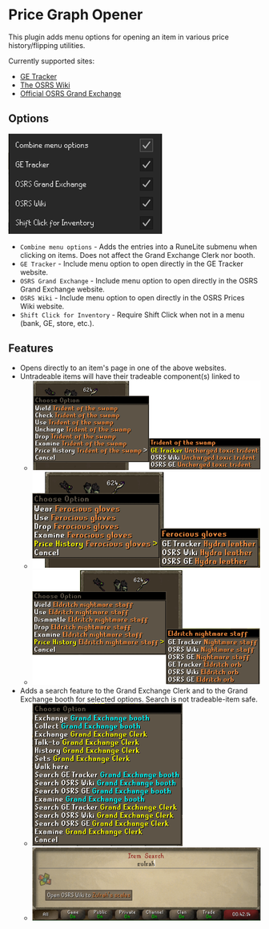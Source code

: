 # Price Graph Opener
This plugin adds menu options for opening an item in various price history/flipping utilities.

Currently supported sites:
* [GE Tracker](https://www.ge-tracker.com/)
* [The OSRS Wiki](https://prices.runescape.wiki/osrs)
* [Official OSRS Grand Exchange](https://secure.runescape.com/m=itemdb_oldschool/)

## Options
![img.png](readme-images/config_options.png)

* `Combine menu options` - Adds the entries into a RuneLite submenu when clicking on items.
Does not affect the Grand Exchange Clerk nor booth.
* `GE Tracker` - Include menu option to open directly in the GE Tracker website.
* `OSRS Grand Exchange` - Include menu option to open directly in the OSRS Grand Exchange website.
* `OSRS Wiki` - Include menu option to open directly in the OSRS Prices Wiki website.
* `Shift Click for Inventory` - Require Shift Click when not in a menu (bank, GE, store, etc.).

## Features
* Opens directly to an item's page in one of the above websites.
* Untradeable items will have their tradeable component(s) linked to
  * <img src="readme-images/Trident_Example.png" width="500px" />
  * <img src="readme-images/Ferocious_Gloves_Example.png" width="500px" />
  * <img src="readme-images/Eldritch_Staff_Example.png" width="500px" />
* Adds a search feature to the Grand Exchange Clerk and to the Grand Exchange booth for selected options.
Search is not tradeable-item safe.
  * <img src="readme-images/Grand_Exchange_Options.png" width="300px" />
  * <img src="readme-images/Search_Example.png" width="600px" />